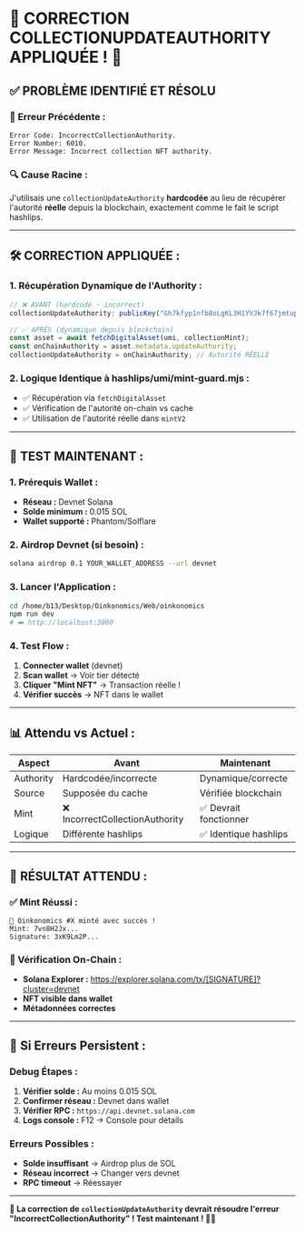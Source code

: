 # 🔧 CORRECTION COLLECTIONUPDATEAUTHORITY APPLIQUÉE ! 🎯

## ✅ **PROBLÈME IDENTIFIÉ ET RÉSOLU**

### **🚨 Erreur Précédente :**
```
Error Code: IncorrectCollectionAuthority. 
Error Number: 6010. 
Error Message: Incorrect collection NFT authority.
```

### **🔍 Cause Racine :**
J'utilisais une `collectionUpdateAuthority` **hardcodée** au lieu de récupérer l'autorité **réelle** depuis la blockchain, exactement comme le fait le script hashlips.

---

## 🛠️ **CORRECTION APPLIQUÉE :**

### **1. Récupération Dynamique de l'Authority :**
```typescript
// ❌ AVANT (hardcodé - incorrect)
collectionUpdateAuthority: publicKey("Gh7kfyp1nfb8oLgKL3H1YVJk7f67jmtupGTKdsvSWdAK")

// ✅ APRÈS (dynamique depuis blockchain)
const asset = await fetchDigitalAsset(umi, collectionMint);
const onChainAuthority = asset.metadata.updateAuthority;
collectionUpdateAuthority = onChainAuthority; // Autorité RÉELLE
```

### **2. Logique Identique à hashlips/umi/mint-guard.mjs :**
- ✅ Récupération via `fetchDigitalAsset`
- ✅ Vérification de l'autorité on-chain vs cache
- ✅ Utilisation de l'autorité réelle dans `mintV2`

---

## 🎯 **TEST MAINTENANT :**

### **1. Prérequis Wallet :**
- **Réseau :** Devnet Solana
- **Solde minimum :** 0.015 SOL
- **Wallet supporté :** Phantom/Solflare

### **2. Airdrop Devnet (si besoin) :**
```bash
solana airdrop 0.1 YOUR_WALLET_ADDRESS --url devnet
```

### **3. Lancer l'Application :**
```bash
cd /home/b13/Desktop/Oinkonomics/Web/oinkonomics
npm run dev
# ➡️ http://localhost:3000
```

### **4. Test Flow :**
1. **Connecter wallet** (devnet)
2. **Scan wallet** → Voir tier détecté
3. **Cliquer "Mint NFT"** → Transaction réelle !
4. **Vérifier succès** → NFT dans le wallet

---

## 📊 **Attendu vs Actuel :**

| Aspect | Avant | Maintenant |
|--------|-------|------------|
| Authority | Hardcodée/incorrecte | Dynamique/correcte |
| Source | Supposée du cache | Vérifiée blockchain |
| Mint | ❌ IncorrectCollectionAuthority | ✅ Devrait fonctionner |
| Logique | Différente hashlips | ✅ Identique hashlips |

---

## 🎉 **RÉSULTAT ATTENDU :**

### **✅ Mint Réussi :**
```
🎉 Oinkonomics #X minté avec succès ! 
Mint: 7vn8H2Jx... 
Signature: 3xK9Lm2P...
```

### **🔗 Vérification On-Chain :**
- **Solana Explorer :** https://explorer.solana.com/tx/[SIGNATURE]?cluster=devnet
- **NFT visible dans wallet**
- **Métadonnées correctes**

---

## 🚨 **Si Erreurs Persistent :**

### **Debug Étapes :**
1. **Vérifier solde :** Au moins 0.015 SOL
2. **Confirmer réseau :** Devnet dans wallet
3. **Vérifier RPC :** `https://api.devnet.solana.com`
4. **Logs console :** F12 → Console pour détails

### **Erreurs Possibles :**
- **Solde insuffisant** → Airdrop plus de SOL
- **Réseau incorrect** → Changer vers devnet
- **RPC timeout** → Réessayer

---

**🎯 La correction de `collectionUpdateAuthority` devrait résoudre l'erreur "IncorrectCollectionAuthority" ! Test maintenant ! 🐷🚀**